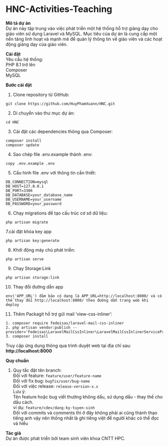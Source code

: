 # HNC-Activities-Teaching

**Mô tả dự án**<br>
Dự án này tập trung vào việc phát triển một hệ thống hỗ trợ giảng dạy cho giáo viên sử dụng Laravel và MySQL. Mục tiêu của dự án là cung cấp một nền tảng linh hoạt và mạnh mẽ để quản lý thông tin về giáo viên và các hoạt động giảng dạy của giáo viên.

**Cài đặt**<br>
Yêu cầu hệ thống:<br>
PHP 8.1 trở lên<br>
Composer<br>
MySQL

**Bước cài đặt**

1. Clone repository từ GitHub:

```
git clone https://github.com/HuyPhamXuann/HNC.git
```

2. Di chuyển vào thư mục dự án:

```
cd HNC
```

3. Cài đặt các dependencies thông qua Composer:

```
composer install
composer update
```

4. Sao chép file .env.example thành .env:

```
copy .env.example .env
```

5. Cấu hình file .env với thông tin cần thiết:

```
DB_CONNECTION=mysql
DB_HOST=127.0.0.1
DB_PORT=3306
DB_DATABASE=your_database_name
DB_USERNAME=your_username
DB_PASSWORD=your_password
```

6. Chạy migrations để tạo cấu trúc cơ sở dữ liệu:

```
php artisan migrate
```

7.cài đặt khóa key app

```
php artisan key:generate
```

8. Khởi động máy chủ phát triển:

```
php artisan serve
```

9. Chạy Storage:Link

```
php artisan storage:link
```

10. Thay đổi đường dẫn app

```
env('APP_URL') đảm bảo có dạng là APP_URL=http://localhost:8000/ và có thể thay đổi http://localhost:8000/ theo đường dẫn trang web khi deploy
```

11. Thêm Packagit hổ trợ gửi mail ‘view-css-inliner’:

```
1. composer require fedeisas/laravel-mail-css-inliner
2. php artisan vendor:publish --provider='Fedeisas\LaravelMailCssInliner\LaravelMailCssInlinerServiceProvider'
3. composer install
```

Truy cập ứng dụng thông qua trình duyệt web tại địa chỉ sau: **http://localhost:8000**

**Quy chuẩn**<br>

1. Quy tắc đặt tên branch:<br>
   Đối với feature: `feature/user/feature-name`<br>
   Đối với fix bug: `bugfix/user/bug-name`<br>
   Đối với việc release: `release-version-x.x`<br>
   Lưu ý:<br>
   Tên feature hoặc bug viết thường không dấu, sử dụng dấu - thay thế cho dấu cách.<br>
   ví dụ: `feature/cdev/dang-ky-tuyen-sinh`<br>
   Đối với commits và comments thì ở đây không phải ai cũng thành thạo tiếng anh vậy nên thống nhất là ghi tiếng việt để người khác có thể đọc và hiểu

**Tác giả**<br>
Dự án được phát triển bởi team sinh viên khoa CNTT HPC.
